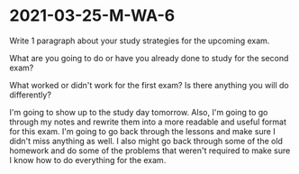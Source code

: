 # 2021-03-25-M-WA-6

Write 1 paragraph about your study strategies for the upcoming exam.

What are you going to do or have you already done to study for the second exam?

What worked or didn't work for the first exam? Is there anything you will do differently?


I'm going to show up to the study day tomorrow. Also, I'm going to go through my notes and rewrite them into a more readable and useful format for this exam. I'm going to go back through the lessons and make sure I didn't miss anything as well. I also might go back through some of the old homework and do some of the problems that weren't required to make sure I know how to do everything for the exam.
